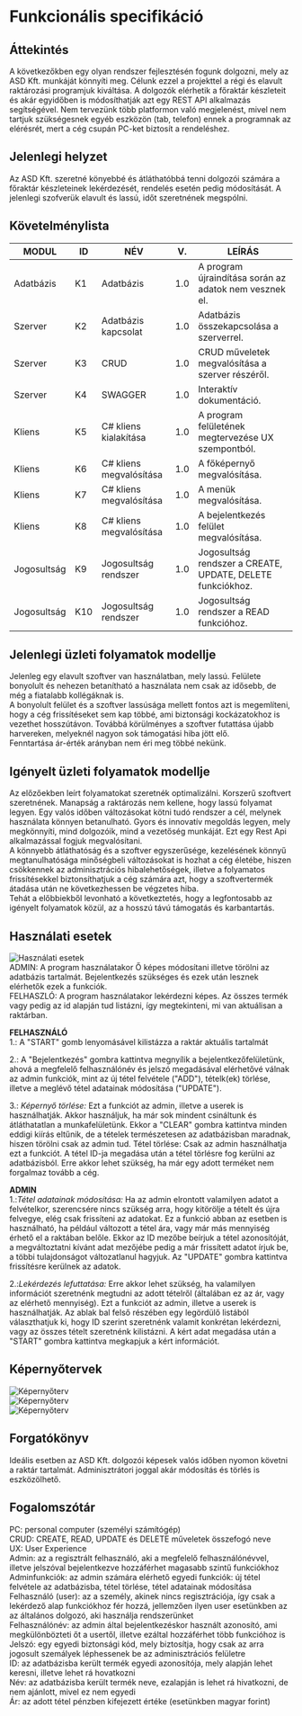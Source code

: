# Funkcionális specifikáció 

## Áttekintés
A következőkben egy olyan rendszer fejlesztésén fogunk dolgozni, mely az ASD Kft. munkáját könnyíti meg. Célunk ezzel a projekttel a régi és elavult raktározási programjuk kiváltása. A dolgozók elérhetik a főraktár készleteit és akár egyidőben is módosíthatják azt egy REST API alkalmazás segítségével. Nem tervezünk több platformon való megjelenést, mivel nem tartjuk szükségesnek egyéb eszközön (tab, telefon) ennek a programnak az elérésrét, mert a cég csupán PC-ket biztosít a rendeléshez.

## Jelenlegi helyzet
Az ASD Kft. szeretné könyebbé és átláthatóbbá tenni dolgozói számára a főraktár készleteinek lekérdezését, rendelés esetén pedig módosítását. A jelenlegi szofverük elavult és lassú, időt szeretnének megspólni.

## Követelménylista
|MODUL|ID|NÉV|V.|LEÍRÁS|
|---|---|---|---|---|
|Adatbázis|K1|Adatbázis|1.0|A program újraindítása során az adatok nem vesznek el.|
|Szerver|K2|Adatbázis kapcsolat|1.0|Adatbázis összekapcsolása a szerverrel.|
|Szerver|K3|CRUD|1.0|CRUD műveletek megvalósítása a szerver részéről.|
|Szerver|K4|SWAGGER|1.0|Interaktív dokumentáció.|
|Kliens|K5|C# kliens kialakítása|1.0|A program felületének megtervezése UX szempontból. |
|Kliens|K6|C# kliens megvalósítása|1.0|A főképernyő megvalósítása. |
|Kliens|K7|C# kliens megvalósítása|1.0|A menük megvalósítása. |
|Kliens|K8|C# kliens megvalósítása|1.0|A bejelentkezés felület megvalósítása. |
|Jogosultság|K9|Jogosultság rendszer|1.0|Jogosultság rendszer a CREATE, UPDATE, DELETE funkciókhoz.|
|Jogosultság|K10|Jogosultság rendszer|1.0|Jogosultság rendszer a READ funkcióhoz.|

## Jelenlegi üzleti folyamatok modellje
Jelenleg egy elavult szoftver van használatban, mely lassú. Felülete bonyolult és nehezen betanítható a használata nem csak az idősebb, de még a fiatalabb kollégáknak is.\
A bonyolult felület és a szoftver lassúsága mellett fontos azt is megemlíteni, hogy a cég frissítéseket sem kap többé, ami biztonsági kockázatokhoz is vezethet hosszútávon. Továbbá körülményes a szoftver futattása újabb harvereken, melyeknél nagyon sok támogatási hiba jött elő.\
Fenntartása ár-érték arányban nem éri meg többé nekünk.

## Igényelt üzleti folyamatok modellje
Az előzőekben leírt folyamatokat szeretnék optimalizálni. Korszerű szoftvert szeretnének. Manapság a raktározás nem kellene, hogy lassú folyamat legyen. Egy valós időben változásokat kötni tudó rendszer a cél, melynek használata könnyen betanulható. Gyors és innovatív megoldás legyen, mely megkönnyíti, mind dolgozóik, mind a vezetőség munkáját. Ezt egy Rest Api alkalmazással fogjuk megvalósítani.  
A könnyebb átláthatóság és a szoftver egyszerűsége, kezelésének könnyű megtanulhatósága minőségbeli változásokat is hozhat a cég életébe, hiszen csökkennek az adminisztrációs hibalehetőségek, illetve a folyamatos frissítésekkel biztonsíthatjuk a cég számára azt, hogy a szoftvertermék átadása után ne következhessen be végzetes hiba.  
Tehát a előbbiekből levonható a következtetés, hogy a legfontosabb az igényelt folyamatok közül, az a hosszú távú támogatás és karbantartás.

## Használati esetek  
![Használati esetek](img/hasznalatiEset.png "Csicsman Dominika")  
ADMIN: A program használatakor Ő képes módosítani illetve törölni az adatbázis tartalmát. Bejelentkezés szükséges és ezek után lesznek elérhetők ezek a funkciók.  
FELHASZLÓ: A program használatakor lekérdezni képes. Az összes termék vagy pedig az id alapján tud listázni, így megtekinteni, mi van aktuálisan a raktárban.  
  
**FELHASZNÁLÓ**  
1.: A "START" gomb lenyomásável kilistázza a raktár aktuális tartalmát

2.: A "Bejelentkezés" gombra kattintva megnyílik a bejelentkezőfelületünk, ahová a megfelelő felhasználónév és jelszó megadásával elérhetővé válnak az admin funkciók, mint az új tétel felvétele ("ADD"), tételk(ek) törlése, illetve a meglévő tétel adatainak módosítása ("UPDATE").

3.: *Képernyő törlése:* Ezt a funkciót az admin, illetve a userek is használhatják. Akkor használjuk, ha már sok mindent csináltunk és átláthatatlan a munkafelületünk. Ekkor a "CLEAR" gombra kattintva minden eddigi kiírás eltűnik, de a tételek természetesen az adatbázisban maradnak, hiszen törölni csak az admin tud. 
Tétel törlése: Csak az admin használhatja ezt a funkciót. A tétel ID-ja megadása után a tétel törlésre fog kerülni az adatbázisból. Erre akkor lehet szükség, ha már egy adott terméket nem forgalmaz tovább a cég.  
  
**ADMIN**  
1.:*Tétel adatainak módosítása:* Ha az admin elrontott valamilyen adatot a felvételkor, szerencsére nincs szükség arra, hogy kitörölje a tételt és újra felvegye, elég csak frissíteni az adatokat. Ez a funkció abban az esetben is használható, ha például változott a tétel ára, vagy már más mennyiség érhető el a raktában belőle. Ekkor az ID mezőbe beírjuk a tétel azonosítóját, a megváltoztatni kívánt adat mezőjébe pedig a már frissített adatot írjuk be, a többi tulajdonságot változatlanul hagyjuk. Az "UPDATE" gombra kattintva frissítésre kerülnek az adatok.

2.:*Lekérdezés lefuttatása:* Erre akkor lehet szükség, ha valamilyen információt szeretnénk megtudni az adott tételről (általában ez az ár, vagy az elérhető mennyiség). Ezt a funkciót az admin, illetve a userek is használhatják. Az ablak bal felső részében egy legördülő listából választhatjuk ki, hogy ID szerint szeretnénk valamit konkrétan lekérdezni, vagy az összes tételt szeretnénk kilistázni. A kért adat megadása után a "START" gombra kattintva megkapjuk a kért információt.

## Képernyőtervek  
![Képernyőterv](img/kepernyoTerv001.png "Gasparovics Adrienn ")  
![Képernyőterv](img/kepernyoTerv002.png "Gasparovics Adrienn ")  
![Képernyőterv](img/kepernyoTerv003.png "Gasparovics Adrienn ")

## Forgatókönyv
Ideális esetben az ASD Kft. dolgozói képesek valós időben nyomon követni a raktár tartalmát. Adminisztrátori joggal akár módosítás és törlés is eszközölhető.

## Fogalomszótár
PC: personal computer (személyi számítógép)  
CRUD: CREATE, READ, UPDATE és DELETE műveletek összefogó neve  
UX: User Experience  
Admin: az a regisztrált felhasználó, aki a megfelelő felhasználónévvel, illetve jelszóval bejelentkezve hozzáférhet magasabb szintű funkciókhoz  
Adminfunkciók: az admin számára elérhető egyedi funkciók: új tétel felvétele az adatbázisba, tétel törlése, tétel adatainak módosítása  
Felhasználó (user): az a személy, akinek nincs regisztrációja, így csak a lekérdező alap funkciókhoz fér hozzá, jellemzően ilyen user esetünkben az az általános dolgozó, aki használja  rendszerünket  
Felhasználónév: az admin által bejelentkezéskor használt azonosító, ami megkülönbözteti őt a usertől, illetve ezáltal hozzáférhet több funkcióhoz is  
Jelszó: egy egyedi biztonsági kód, mely biztosítja, hogy csak az arra jogosult szemályek léphessenek be az adminisztrációs felületre  
ID: az adatbázisba került termék egyedi azonosítója, mely alapján lehet keresni, illetve lehet rá hovatkozni  
Név: az adatbázisba került termék neve, ezalapján is lehet rá hivatkozni, de nem ajánlott, mivel ez nem egyedi  
Ár: az adott tétel pénzben kifejezett értéke (esetünkben magyar forint)
